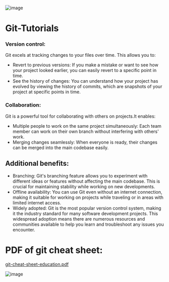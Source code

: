 ![image](https://github.com/ADATYA/Git-Tutorials/assets/97549431/d2ae1d5a-c71c-4bea-9b34-891eabbb3ce4)


# Git-Tutorials
### Version control: 
Git excels at tracking changes to your files over time. This allows you to:
* Revert to previous versions: 
If you make a mistake or want to see how your project looked earlier, you can easily revert to a specific point in time.
* See the history of changes: 
You can understand how your project has evolved by viewing the history of commits, which are snapshots of your project at specific points in time.
### Collaboration:
  Git is a powerful tool for collaborating with others on projects.It enables:
* Multiple people to work on the same project simultaneously: 
Each team member can work on their own branch without interfering with others' work.
* Merging changes seamlessly:
When everyone is ready, their changes can be merged into the main codebase easily.

## Additional benefits:

* Branching: 
Git's branching feature allows you to experiment with different ideas or features without affecting the main codebase. This is crucial for maintaining stability while working on new developments.
* Offline availability: 
You can use Git even without an internet connection, making it suitable for working on projects while traveling or in areas with limited internet access.
* Widely adopted: 
Git is the most popular version control system, making it the industry standard for many software development projects. This widespread adoption means there are numerous resources and communities available to help you learn and troubleshoot any issues you encounter.

# PDF of git cheat sheet:
[git-cheat-sheet-education.pdf](https://github.com/ADATYA/Git-Tutorials/files/14463957/git-cheat-sheet-education.pdf)

![image](https://github.com/ADATYA/Git-Tutorials/assets/97549431/6251b8a8-0ae9-4939-a0e7-212010f19361)
